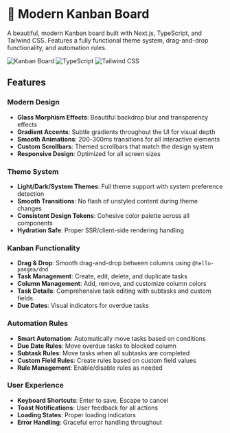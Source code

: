 # 🚀 Modern Kanban Board

A beautiful, modern Kanban board built with Next.js, TypeScript, and Tailwind CSS. Features a fully functional theme system, drag-and-drop functionality, and automation rules.

![Kanban Board](https://img.shields.io/badge/Next.js-15.2.4-black?style=for-the-badge&logo=next.js)
![TypeScript](https://img.shields.io/badge/TypeScript-5.0-blue?style=for-the-badge&logo=typescript)
![Tailwind CSS](https://img.shields.io/badge/Tailwind_CSS-3.4.17-38B2AC?style=for-the-badge&logo=tailwind-css)

## Features

### Modern Design
- **Glass Morphism Effects**: Beautiful backdrop blur and transparency effects
- **Gradient Accents**: Subtle gradients throughout the UI for visual depth
- **Smooth Animations**: 200-300ms transitions for all interactive elements
- **Custom Scrollbars**: Themed scrollbars that match the design system
- **Responsive Design**: Optimized for all screen sizes

### Theme System
- **Light/Dark/System Themes**: Full theme support with system preference detection
- **Smooth Transitions**: No flash of unstyled content during theme changes
- **Consistent Design Tokens**: Cohesive color palette across all components
- **Hydration Safe**: Proper SSR/client-side rendering handling

### Kanban Functionality
- **Drag & Drop**: Smooth drag-and-drop between columns using `@hello-pangea/dnd`
- **Task Management**: Create, edit, delete, and duplicate tasks
- **Column Management**: Add, remove, and customize column colors
- **Task Details**: Comprehensive task editing with subtasks and custom fields
- **Due Dates**: Visual indicators for overdue tasks

### Automation Rules
- **Smart Automation**: Automatically move tasks based on conditions
- **Due Date Rules**: Move overdue tasks to blocked column
- **Subtask Rules**: Move tasks when all subtasks are completed
- **Custom Field Rules**: Create rules based on custom field values
- **Rule Management**: Enable/disable rules as needed

### User Experience
- **Keyboard Shortcuts**: Enter to save, Escape to cancel
- **Toast Notifications**: User feedback for all actions
- **Loading States**: Proper loading indicators
- **Error Handling**: Graceful error handling throughout

